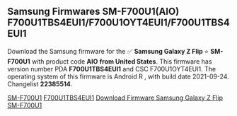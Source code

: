 <h2>Samsung Firmwares SM-F700U1(AIO) F700U1TBS4EUI1/F700U1OYT4EUI1/F700U1TBS4EUI1</h2>
Download the Samsung firmware for the ✅ <strong>Samsung Galaxy Z Flip </strong> ⭐ <strong>SM-F700U1</strong> with product code <strong>AIO</strong> <strong> from United States</strong>. This firmware has version number PDA <strong>F700U1TBS4EUI1</strong> and CSC F700U1OYT4EUI1. The operating system of this firmware is Android R , with build date 2021-09-24. Changelist <strong>22385514</strong>.


[SM-F700U1](https://samfirm.shop/samsung/model/SM-F700U1)
[F700U1TBS4EUI1](https://samfirm.shop/samsung/pda/F700U1TBS4EUI1)
[Download Firmware Samsung Galaxy Z Flip SM-F700U1](https://samfirm.shop/samsung/firmware/459397)
